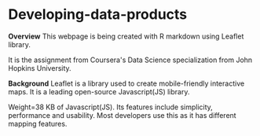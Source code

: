 # Developing-data-products

**Overview**
This webpage is being created with R  markdown using Leaflet library.

It is the assignment from Coursera's Data Science specialization from John Hopkins University.

**Background**
Leaflet is a library used to create mobile-friendly interactive maps. It is a leading open-source Javascript(JS) library.

Weight=38 KB of Javascript(JS).
Its features include simplicity, performance and usability.
Most developers use this as it has different mapping features.
